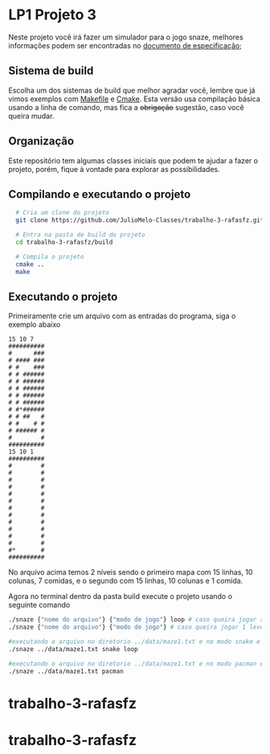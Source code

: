 # LP1 Projeto 3

Neste projeto você irá fazer um simulador para o jogo snaze, melhores informações podem ser encontradas no [documento de especificação](https://www.overleaf.com/read/prcdstrjrdjr);

## Sistema de build

Escolha um dos sistemas de build que melhor agradar você, lembre que já vimos exemplos com [Makefile](https://www.gnu.org/software/make/manual/make.html) 
e [Cmake](https://cmake.org/). Esta versão usa compilação básica usando a linha de comando, mas fica a ~~obrigação~~ sugestão, caso você queira mudar.

## Organização

Este repositório tem algumas classes iniciais que podem te ajudar a fazer o projeto, porém, fique à vontade para explorar as possibilidades.

## Compilando e executando o projeto

```bash
  # Cria um clone do projeto
  git clone https://github.com/JulioMelo-Classes/trabalho-3-rafasfz.git

  # Entra na pasta de build do projeto
  cd trabalho-3-rafasfz/build

  # Compila o projeto
  cmake ..
  make
```

## Executando o projeto

Primeiramente crie um arquivo com as entradas do programa, siga o exemplo abaixo
```
15 10 7
##########
#      ###
# #### ###
# #    ###
# # ######
# # ######
# # ######
# # ######
# # ######
# #*######
# # ##   #
# #    # #
# ###### #
#        #
##########
15 10 1
##########
#        #
#        #
#        #
#        #
#        #
#        #
#        #
#        #
#        #
#        #
#        #
#        #
#*       #
##########
```

No arquivo acima temos 2 níveis sendo o primeiro mapa com 15 linhas, 10 colunas, 7 comidas, e o segundo com 15 linhas, 10 colunas e 1 comida.

Agora no terminal dentro da pasta build execute o projeto usando o seguinte comando
```bash
./snaze {"nome do arquivo"} {"modo de jogo"} loop # caso queira jogar repetindo os levels
./snaze {"nome do arquivo"} {"modo de jogo"} # caso queira jogar 1 level por vez

#executando o arquivo no diretorio ../data/maze1.txt e no modo snake e com loop
./snaze ../data/maze1.txt snake loop

#executando o arquivo no diretorio ../data/maze1.txt e no modo pacman e sem loop
./snaze ../data/maze1.txt pacman
```
# trabalho-3-rafasfz
# trabalho-3-rafasfz
